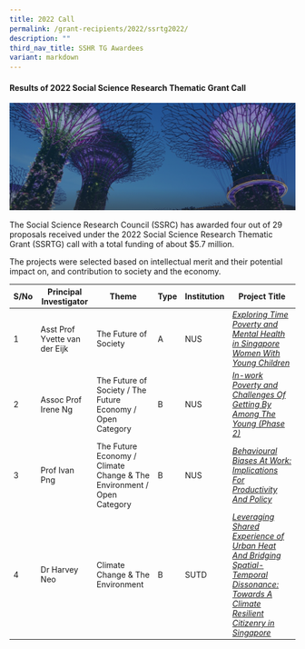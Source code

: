 ```yaml
---
title: 2022 Call
permalink: /grant-recipients/2022/ssrtg2022/
description: ""
third_nav_title: SSHR TG Awardees
variant: markdown
---
```

#### **Results of 2022 Social Science Research Thematic Grant Call**
![](/images/hero-banner.png)

The Social Science Research Council (SSRC) has awarded&nbsp;four&nbsp;out of 29 proposals received under the 2022 Social Science Research Thematic Grant (SSRTG) call with a total funding of about $5.7 million. 

The projects were selected based on intellectual merit and their potential impact on, and contribution to society and the economy.<br> 


| S/No | Principal<br>Investigator |Theme|Type | Institution |Project Title |
| -------- | -------- | -------- | -------- | -------- |-------- |
| 1 |  Asst Prof Yvette van der Eijk |The Future of Society|A |NUS |*[Exploring Time Poverty and Mental Health in Singapore Women With Young Children](https://www.ssrc.edu.sg/projects/thematic-grant/yvette2022/)* |
| 2 | Assoc Prof Irene Ng |The Future of Society / The Future Economy / Open Category|B| NUS |*[In-work Poverty and Challenges Of Getting By Among The Young (Phase 2)](https://www.ssrc.edu.sg/projects/thematic-grant/irene2022/)*  
| 3 |  Prof Ivan Png|The Future Economy / Climate Change &amp; The Environment / Open Category|B|NUS | *[Behavioural Biases At Work: Implications For Productivity And Policy](https://www.ssrc.edu.sg/projects/thematic-grant/ivan2022/)* |
| 4 |  Dr Harvey Neo|Climate Change &amp; The Environment|B |SUTD | *[Leveraging Shared Experience of Urban Heat And Bridging Spatial-Temporal Dissonance: Towards A Climate Resilient Citizenry in Singapore](https://www.ssrc.edu.sg/projects/thematic-grant/harvey2022/)* |
